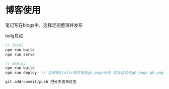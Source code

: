 # 博客使用
笔记写在blogs中，选择定期整理并发布

bolg启动
```cpp
// local
npm run build
npm run serve

// deploy
npm run build
npm run deploy  // 这是把static网页推到gh-page分支 这会自动在gh-page gh-page git add/commit/push

git add/commit/push 把分支也推过去
```
